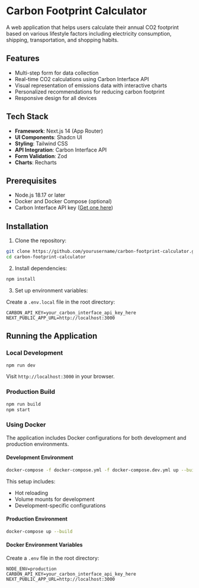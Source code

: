 # Carbon Footprint Calculator

A web application that helps users calculate their annual CO2 footprint based on various lifestyle factors including electricity consumption, shipping, transportation, and shopping habits.

## Features

-   Multi-step form for data collection
-   Real-time CO2 calculations using Carbon Interface API
-   Visual representation of emissions data with interactive charts
-   Personalized recommendations for reducing carbon footprint
-   Responsive design for all devices

## Tech Stack

-   **Framework**: Next.js 14 (App Router)
-   **UI Components**: Shadcn UI
-   **Styling**: Tailwind CSS
-   **API Integration**: Carbon Interface API
-   **Form Validation**: Zod
-   **Charts**: Recharts

## Prerequisites

-   Node.js 18.17 or later
-   Docker and Docker Compose (optional)
-   Carbon Interface API key ([Get one here](https://www.carboninterface.com/))

## Installation

1. Clone the repository:

```bash
git clone https://github.com/yourusername/carbon-footprint-calculator.git
cd carbon-footprint-calculator
```

2. Install dependencies:

```bash
npm install
```

3. Set up environment variables:

Create a `.env.local` file in the root directory:

```env
CARBON_API_KEY=your_carbon_interface_api_key_here
NEXT_PUBLIC_APP_URL=http://localhost:3000
```

## Running the Application

### Local Development

```bash
npm run dev
```

Visit `http://localhost:3000` in your browser.

### Production Build

```bash
npm run build
npm start
```

### Using Docker

The application includes Docker configurations for both development and production environments.

#### Development Environment

```bash
docker-compose -f docker-compose.yml -f docker-compose.dev.yml up --build
```

This setup includes:

-   Hot reloading
-   Volume mounts for development
-   Development-specific configurations

#### Production Environment

```bash
docker-compose up --build
```

#### Docker Environment Variables

Create a `.env` file in the root directory:

```env
NODE_ENV=production
CARBON_API_KEY=your_carbon_interface_api_key_here
NEXT_PUBLIC_APP_URL=http://localhost:3000
```
